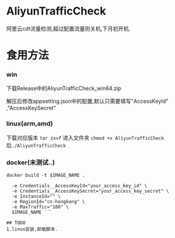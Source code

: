 # AliyunTrafficCheck
阿里云cdt流量检测,超过配置流量则关机,下月初开机.
# 食用方法
### win 

 下载Release中的AliyunTrafficCheck_win64.zip

 解压后修改appsetting.json中的配置,默认只需要填写"AccessKeyId" ,"AccessKeySecret"

### linux(arm,amd)

 下载对应版本 `tar zxvf` 进入文件夹 `chmod +x AliyunTrafficCheck` 后`./AliyunTrafficCheck`

### docker(未测试..)

  ```docker build -t $IMAGE_NAME .```

  ``` docker run -d --name $CONTAINER_NAME \
    -e Credentials__AccessKeyId="your_access_key_id" \
    -e Credentials__AccessKeySecret="your_access_key_secret" \
    -e InstanceId="" \
    -e RegionId="cn-hongkong" \
    -e MaxTraffic="180" \
    $IMAGE_NAME ```

## TODO
1.linux安装,卸载脚本.
